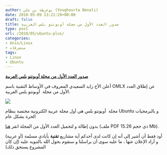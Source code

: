 ```yaml
---
author: يوغرطة بن علي (Youghourta Benali)
date: 2010-05-09 13:21:29+00:00
draft: false
title: صدور العدد الأول من مجلة أوبونتو بلس العربية
type: post
url: /2010/05/ubuntu-plus/
categories:
- Unix/Linux
- متفرقات
tags:
- Linux
- Ubuntu
---
```


[**صدور العدد الأول من مجلة أوبونتو بلس العربية**](http://www.it-scoop.com/2010/05/ubuntu-plus/ )


أعلن الأخ زايد السعيدي المعروف في الأوساط التقنية باسم OMLX عن إطلاق العدد الأول من مجلة  أوبونتو بلس العربية.

[![](http://itwadi.com/files/images/ubuntu-plus-end-cover_May-2010.png)
](http://www.it-scoop.com/2010/05/ubuntu-plus/ )

مجلة  أوبونتو بلس هي أول مجلة عربية الكترونية مختصة بنظام Ubuntu و بالبرمجيات الحرة بشكل عام

بدون إطالة و لتحميل العدد الأول من المجلة انقر [هنا](https://sourceforge.net/projects/omlx/files/UbuntuPlus%20Magazine%20Arabic/itwadi_ubuntu-plus-may08-2010-e1.pdf/download) (ملف PDF ذي حجم 15.26 Mb).

أود فقط أن أشير إلى أنه إن كانت لدى أحدكم أية مشاريع **تقنية** بأيادي مسلمة (أو عربية) و أراد الإعلان عنها ، ما عليه سوى أن يراسلنا و سنقوم بحول الله بالتنويه عليه (إن كان المشروع يستحق ذلك)
